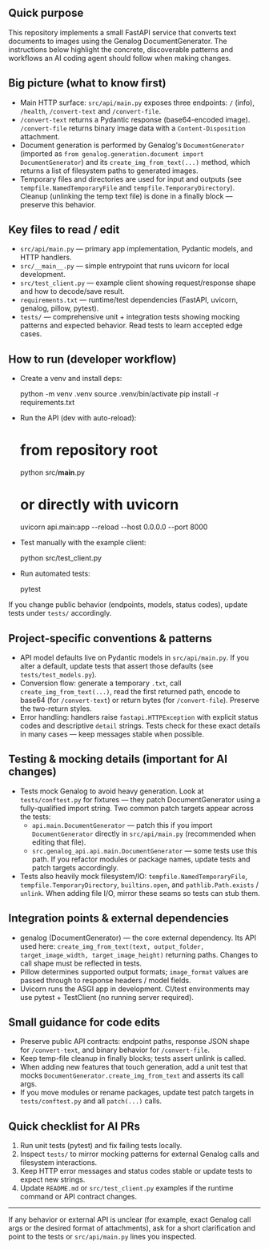 ## Quick purpose

This repository implements a small FastAPI service that converts text documents to images using the Genalog DocumentGenerator. The instructions below highlight the concrete, discoverable patterns and workflows an AI coding agent should follow when making changes.

## Big picture (what to know first)

- Main HTTP surface: `src/api/main.py` exposes three endpoints: `/` (info), `/health`, `/convert-text` and `/convert-file`.
- `/convert-text` returns a Pydantic response (base64-encoded image). `/convert-file` returns binary image data with a `Content-Disposition` attachment.
- Document generation is performed by Genalog's `DocumentGenerator` (imported as `from genalog.generation.document import DocumentGenerator`) and its `create_img_from_text(...)` method, which returns a list of filesystem paths to generated images.
- Temporary files and directories are used for input and outputs (see `tempfile.NamedTemporaryFile` and `tempfile.TemporaryDirectory`). Cleanup (unlinking the temp text file) is done in a finally block — preserve this behavior.

## Key files to read / edit

- `src/api/main.py` — primary app implementation, Pydantic models, and HTTP handlers.
- `src/__main__.py` — simple entrypoint that runs uvicorn for local development.
- `src/test_client.py` — example client showing request/response shape and how to decode/save result.
- `requirements.txt` — runtime/test dependencies (FastAPI, uvicorn, genalog, pillow, pytest).
- `tests/` — comprehensive unit + integration tests showing mocking patterns and expected behavior. Read tests to learn accepted edge cases.

## How to run (developer workflow)

- Create a venv and install deps:

  python -m venv .venv
  source .venv/bin/activate
  pip install -r requirements.txt

- Run the API (dev with auto-reload):

  # from repository root
  python src/__main__.py

  # or directly with uvicorn
  uvicorn api.main:app --reload --host 0.0.0.0 --port 8000

- Test manually with the example client:

  python src/test_client.py

- Run automated tests:

  pytest

If you change public behavior (endpoints, models, status codes), update tests under `tests/` accordingly.

## Project-specific conventions & patterns

- API model defaults live on Pydantic models in `src/api/main.py`. If you alter a default, update tests that assert those defaults (see `tests/test_models.py`).
- Conversion flow: generate a temporary `.txt`, call `create_img_from_text(...)`, read the first returned path, encode to base64 (for `/convert-text`) or return bytes (for `/convert-file`). Preserve the two-return styles.
- Error handling: handlers raise `fastapi.HTTPException` with explicit status codes and descriptive `detail` strings. Tests check for these exact details in many cases — keep messages stable when possible.

## Testing & mocking details (important for AI changes)

- Tests mock Genalog to avoid heavy generation. Look at `tests/conftest.py` for fixtures — they patch DocumentGenerator using a fully-qualified import string. Two common patch targets appear across the tests:
  - `api.main.DocumentGenerator` — patch this if you import `DocumentGenerator` directly in `src/api/main.py` (recommended when editing that file).
  - `src.genalog_api.api.main.DocumentGenerator` — some tests use this path. If you refactor modules or package names, update tests and patch targets accordingly.
- Tests also heavily mock filesystem/IO: `tempfile.NamedTemporaryFile`, `tempfile.TemporaryDirectory`, `builtins.open`, and `pathlib.Path.exists` / `unlink`. When adding file I/O, mirror these seams so tests can stub them.

## Integration points & external dependencies

- genalog (DocumentGenerator) — the core external dependency. Its API used here: `create_img_from_text(text, output_folder, target_image_width, target_image_height)` returning paths. Changes to call shape must be reflected in tests.
- Pillow determines supported output formats; `image_format` values are passed through to response headers / model fields.
- Uvicorn runs the ASGI app in development. CI/test environments may use pytest + TestClient (no running server required).

## Small guidance for code edits

- Preserve public API contracts: endpoint paths, response JSON shape for `/convert-text`, and binary behavior for `/convert-file`.
- Keep temp-file cleanup in finally blocks; tests assert unlink is called.
- When adding new features that touch generation, add a unit test that mocks `DocumentGenerator.create_img_from_text` and asserts its call args.
- If you move modules or rename packages, update test patch targets in `tests/conftest.py` and all `patch(...)` calls.

## Quick checklist for AI PRs

1. Run unit tests (pytest) and fix failing tests locally.
2. Inspect `tests/` to mirror mocking patterns for external Genalog calls and filesystem interactions.
3. Keep HTTP error messages and status codes stable or update tests to expect new strings.
4. Update `README.md` or `src/test_client.py` examples if the runtime command or API contract changes.

---
If any behavior or external API is unclear (for example, exact Genalog call args or the desired format of attachments), ask for a short clarification and point to the tests or `src/api/main.py` lines you inspected.
